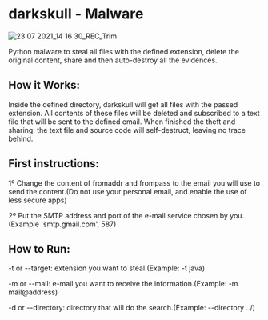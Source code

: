 # darkskull - Malware 

![23 07 2021_14 16 30_REC_Trim](https://user-images.githubusercontent.com/65406173/126818664-e8a439ed-33de-4e78-88e2-8eff28a1cd34.gif)

Python malware to steal all files with the defined extension, delete the original content, share and then auto-destroy all the evidences.

## How it Works:
Inside the defined directory, darkskull will get all files with the passed extension. All contents of these files will be deleted and subscribed to a text file that will be sent to the defined email. When finished the theft and sharing, the text file and source code will self-destruct, leaving no trace behind.

## First instructions:
1º Change the content of fromaddr and frompass to the email you will use to send the content.(Do not use your personal email, and enable the use of less secure apps)

2º Put the SMTP address and port of the e-mail service chosen by you.(Example 'smtp.gmail.com', 587)
  
## How to Run:

-t or --target: extension you want to steal.(Example: -t java)

-m or --mail: e-mail you want to receive the information.(Example: -m mail@address)

-d or --directory: directory that will do the search.(Example: --directory ../)



